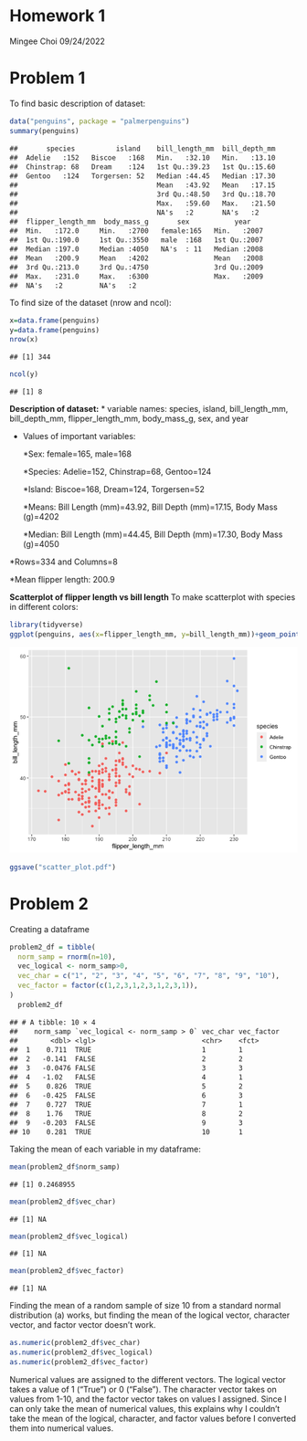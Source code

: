 Homework 1
================
Mingee Choi
09/24/2022

# Problem 1

To find basic description of dataset:

``` r
data("penguins", package = "palmerpenguins")
summary(penguins)
```

    ##       species          island    bill_length_mm  bill_depth_mm  
    ##  Adelie   :152   Biscoe   :168   Min.   :32.10   Min.   :13.10  
    ##  Chinstrap: 68   Dream    :124   1st Qu.:39.23   1st Qu.:15.60  
    ##  Gentoo   :124   Torgersen: 52   Median :44.45   Median :17.30  
    ##                                  Mean   :43.92   Mean   :17.15  
    ##                                  3rd Qu.:48.50   3rd Qu.:18.70  
    ##                                  Max.   :59.60   Max.   :21.50  
    ##                                  NA's   :2       NA's   :2      
    ##  flipper_length_mm  body_mass_g       sex           year     
    ##  Min.   :172.0     Min.   :2700   female:165   Min.   :2007  
    ##  1st Qu.:190.0     1st Qu.:3550   male  :168   1st Qu.:2007  
    ##  Median :197.0     Median :4050   NA's  : 11   Median :2008  
    ##  Mean   :200.9     Mean   :4202                Mean   :2008  
    ##  3rd Qu.:213.0     3rd Qu.:4750                3rd Qu.:2009  
    ##  Max.   :231.0     Max.   :6300                Max.   :2009  
    ##  NA's   :2         NA's   :2

To find size of the dataset (nrow and ncol):

``` r
x=data.frame(penguins)
y=data.frame(penguins)
nrow(x)
```

    ## [1] 344

``` r
ncol(y)
```

    ## [1] 8

**Description of dataset:** \* variable names: species, island,
bill_length_mm, bill_depth_mm, flipper_length_mm, body_mass_g, sex, and
year

-   Values of important variables:

    \*Sex: female=165, male=168

    \*Species: Adelie=152, Chinstrap=68, Gentoo=124

    \*Island: Biscoe=168, Dream=124, Torgersen=52

    \*Means: Bill Length (mm)=43.92, Bill Depth (mm)=17.15, Body Mass
    (g)=4202

    \*Median: Bill Length (mm)=44.45, Bill Depth (mm)=17.30, Body Mass
    (g)=4050

\*Rows=334 and Columns=8

\*Mean flipper length: 200.9

**Scatterplot of flipper length vs bill length** To make scatterplot
with species in different colors:

``` r
library(tidyverse)
ggplot(penguins, aes(x=flipper_length_mm, y=bill_length_mm))+geom_point(aes(color=species))
```

![](p8105_hw1_mlc2287_files/figure-gfm/plot_problem2-1.png)<!-- -->

``` r
ggsave("scatter_plot.pdf")
```

# Problem 2

Creating a dataframe

``` r
problem2_df = tibble(
  norm_samp = rnorm(n=10),
  vec_logical <- norm_samp>0,
  vec_char = c("1", "2", "3", "4", "5", "6", "7", "8", "9", "10"),
  vec_factor = factor(c(1,2,3,1,2,3,1,2,3,1)),
)
  problem2_df
```

    ## # A tibble: 10 × 4
    ##    norm_samp `vec_logical <- norm_samp > 0` vec_char vec_factor
    ##        <dbl> <lgl>                          <chr>    <fct>     
    ##  1    0.711  TRUE                           1        1         
    ##  2   -0.141  FALSE                          2        2         
    ##  3   -0.0476 FALSE                          3        3         
    ##  4   -1.02   FALSE                          4        1         
    ##  5    0.826  TRUE                           5        2         
    ##  6   -0.425  FALSE                          6        3         
    ##  7    0.727  TRUE                           7        1         
    ##  8    1.76   TRUE                           8        2         
    ##  9   -0.203  FALSE                          9        3         
    ## 10    0.281  TRUE                           10       1

Taking the mean of each variable in my dataframe:

``` r
mean(problem2_df$norm_samp)
```

    ## [1] 0.2468955

``` r
mean(problem2_df$vec_char)
```

    ## [1] NA

``` r
mean(problem2_df$vec_logical)
```

    ## [1] NA

``` r
mean(problem2_df$vec_factor)
```

    ## [1] NA

Finding the mean of a random sample of size 10 from a standard normal
distribution (a) works, but finding the mean of the logical vector,
character vector, and factor vector doesn’t work.

``` r
as.numeric(problem2_df$vec_char)
as.numeric(problem2_df$vec_logical)
as.numeric(problem2_df$vec_factor)
```

Numerical values are assigned to the different vectors. The logical
vector takes a value of 1 (“True”) or 0 (“False”). The character vector
takes on values from 1-10, and the factor vector takes on values I
assigned. Since I can only take the mean of numerical values, this
explains why I couldn’t take the mean of the logical, character, and
factor values before I converted them into numerical values.

